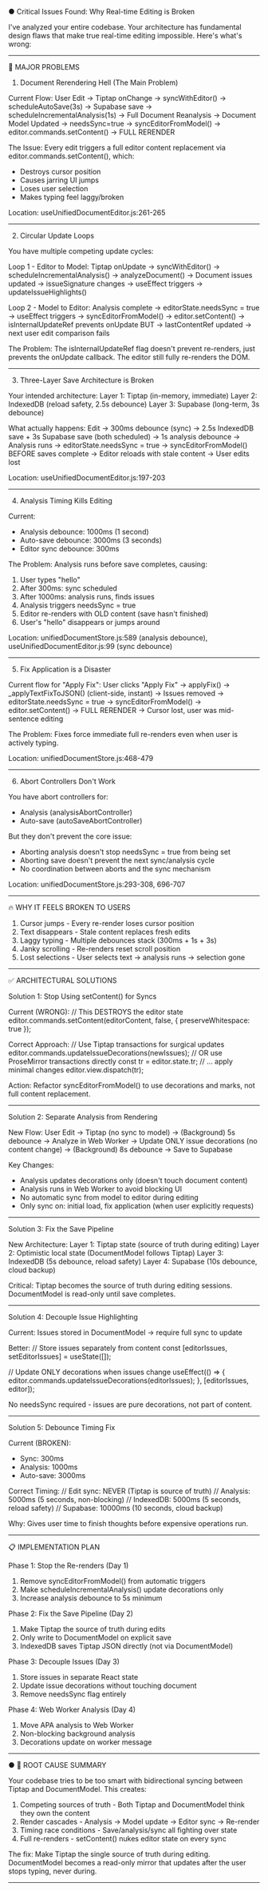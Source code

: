 ● Critical Issues Found: Why Real-time Editing is Broken

  I've analyzed your entire codebase. Your architecture has fundamental design flaws that make true real-time editing impossible. Here's what's wrong:

  ---
  🚨 MAJOR PROBLEMS

  1. Document Rerendering Hell (The Main Problem)

  Current Flow:
  User Edit → Tiptap onChange → syncWithEditor() →
  scheduleAutoSave(3s) → Supabase save →
  scheduleIncrementalAnalysis(1s) → Full Document Reanalysis →
  Document Model Updated → needsSync=true →
  syncEditorFromModel() → editor.commands.setContent() → FULL RERENDER

  The Issue: Every edit triggers a full editor content replacement via editor.commands.setContent(), which:
  - Destroys cursor position
  - Causes jarring UI jumps
  - Loses user selection
  - Makes typing feel laggy/broken

  Location: useUnifiedDocumentEditor.js:261-265

  ---
  2. Circular Update Loops

  You have multiple competing update cycles:

  Loop 1 - Editor to Model:
  Tiptap onUpdate → syncWithEditor() → scheduleIncrementalAnalysis() →
  analyzeDocument() → Document issues updated →
  issueSignature changes → useEffect triggers → updateIssueHighlights()

  Loop 2 - Model to Editor:
  Analysis complete → editorState.needsSync = true →
  useEffect triggers → syncEditorFromModel() →
  editor.setContent() → isInternalUpdateRef prevents onUpdate BUT →
  lastContentRef updated → next user edit comparison fails

  The Problem: The isInternalUpdateRef flag doesn't prevent re-renders, just prevents the onUpdate callback. The editor still fully re-renders the DOM.

  ---
  3. Three-Layer Save Architecture is Broken

  Your intended architecture:
  Layer 1: Tiptap (in-memory, immediate)
  Layer 2: IndexedDB (reload safety, 2.5s debounce)
  Layer 3: Supabase (long-term, 3s debounce)

  What actually happens:
  Edit → 300ms debounce (sync) →
  2.5s IndexedDB save + 3s Supabase save (both scheduled) →
  1s analysis debounce → Analysis runs →
  editorState.needsSync = true →
  syncEditorFromModel() BEFORE saves complete →
  Editor reloads with stale content → User edits lost

  Location: useUnifiedDocumentEditor.js:197-203

  ---
  4. Analysis Timing Kills Editing

  Current:
  - Analysis debounce: 1000ms (1 second)
  - Auto-save debounce: 3000ms (3 seconds)
  - Editor sync debounce: 300ms

  The Problem: Analysis runs before save completes, causing:
  1. User types "hello"
  2. After 300ms: sync scheduled
  3. After 1000ms: analysis runs, finds issues
  4. Analysis triggers needsSync = true
  5. Editor re-renders with OLD content (save hasn't finished)
  6. User's "hello" disappears or jumps around

  Location: unifiedDocumentStore.js:589 (analysis debounce), useUnifiedDocumentEditor.js:99 (sync debounce)

  ---
  5. Fix Application is a Disaster

  Current flow for "Apply Fix":
  User clicks "Apply Fix" → applyFix() →
  _applyTextFixToJSON() (client-side, instant) → 
  Issues removed → editorState.needsSync = true → 
  syncEditorFromModel() → editor.setContent() → FULL RERENDER → 
  Cursor lost, user was mid-sentence editing

  The Problem: Fixes force immediate full re-renders even when user is actively typing.

  Location: unifiedDocumentStore.js:468-479

  ---
  6. Abort Controllers Don't Work

  You have abort controllers for:
  - Analysis (analysisAbortController)
  - Auto-save (autoSaveAbortController)

  But they don't prevent the core issue:
  - Aborting analysis doesn't stop needsSync = true from being set
  - Aborting save doesn't prevent the next sync/analysis cycle
  - No coordination between aborts and the sync mechanism

  Location: unifiedDocumentStore.js:293-308, 696-707

  ---
  🔥 WHY IT FEELS BROKEN TO USERS

  1. Cursor jumps - Every re-render loses cursor position
  2. Text disappears - Stale content replaces fresh edits
  3. Laggy typing - Multiple debounces stack (300ms + 1s + 3s)
  4. Janky scrolling - Re-renders reset scroll position
  5. Lost selections - User selects text → analysis runs → selection gone

  ---
  ✅ ARCHITECTURAL SOLUTIONS

  Solution 1: Stop Using setContent() for Syncs

  Current (WRONG):
  // This DESTROYS the editor state
  editor.commands.setContent(editorContent, false, {
    preserveWhitespace: true
  });

  Correct Approach:
  // Use Tiptap transactions for surgical updates
  editor.commands.updateIssueDecorations(newIssues);
  // OR use ProseMirror transactions directly
  const tr = editor.state.tr;
  // ... apply minimal changes
  editor.view.dispatch(tr);

  Action: Refactor syncEditorFromModel() to use decorations and marks, not full content replacement.

  ---
  Solution 2: Separate Analysis from Rendering

  New Flow:
  User Edit → Tiptap (no sync to model) →
  (Background) 5s debounce → Analyze in Web Worker →
  Update ONLY issue decorations (no content change) →
  (Background) 8s debounce → Save to Supabase

  Key Changes:
  - Analysis updates decorations only (doesn't touch document content)
  - Analysis runs in Web Worker to avoid blocking UI
  - No automatic sync from model to editor during editing
  - Only sync on: initial load, fix application (when user explicitly requests)

  ---
  Solution 3: Fix the Save Pipeline

  New Architecture:
  Layer 1: Tiptap state (source of truth during editing)
  Layer 2: Optimistic local state (DocumentModel follows Tiptap)
  Layer 3: IndexedDB (5s debounce, reload safety)
  Layer 4: Supabase (10s debounce, cloud backup)

  Critical: Tiptap becomes the source of truth during editing sessions. DocumentModel is read-only until save completes.

  ---
  Solution 4: Decouple Issue Highlighting

  Current: Issues stored in DocumentModel → require full sync to update

  Better:
  // Store issues separately from content
  const [editorIssues, setEditorIssues] = useState([]);

  // Update ONLY decorations when issues change
  useEffect(() => {
    editor.commands.updateIssueDecorations(editorIssues);
  }, [editorIssues, editor]);

  No needsSync required - issues are pure decorations, not part of content.

  ---
  Solution 5: Debounce Timing Fix

  Current (BROKEN):
  - Sync: 300ms
  - Analysis: 1000ms
  - Auto-save: 3000ms

  Correct Timing:
  // Edit sync: NEVER (Tiptap is source of truth)
  // Analysis: 5000ms (5 seconds, non-blocking)
  // IndexedDB: 5000ms (5 seconds, reload safety)
  // Supabase: 10000ms (10 seconds, cloud backup)

  Why: Gives user time to finish thoughts before expensive operations run.

  ---
  📋 IMPLEMENTATION PLAN

  Phase 1: Stop the Re-renders (Day 1)

  1. Remove syncEditorFromModel() from automatic triggers
  2. Make scheduleIncrementalAnalysis() update decorations only
  3. Increase analysis debounce to 5s minimum

  Phase 2: Fix the Save Pipeline (Day 2)

  1. Make Tiptap the source of truth during edits
  2. Only write to DocumentModel on explicit save
  3. IndexedDB saves Tiptap JSON directly (not via DocumentModel)

  Phase 3: Decouple Issues (Day 3)

  1. Store issues in separate React state
  2. Update issue decorations without touching document
  3. Remove needsSync flag entirely

  Phase 4: Web Worker Analysis (Day 4)

  1. Move APA analysis to Web Worker
  2. Non-blocking background analysis
  3. Decorations update on worker message

  ---

● 🎯 ROOT CAUSE SUMMARY

  Your codebase tries to be too smart with bidirectional syncing between Tiptap and DocumentModel. This creates:

  1. Competing sources of truth - Both Tiptap and DocumentModel think they own the content
  2. Render cascades - Analysis → Model update → Editor sync → Re-render
  3. Timing race conditions - Save/analysis/sync all fighting over state
  4. Full re-renders - setContent() nukes editor state on every sync

  The fix: Make Tiptap the single source of truth during editing. DocumentModel becomes a read-only mirror that updates after the user stops typing, never during.

  ---